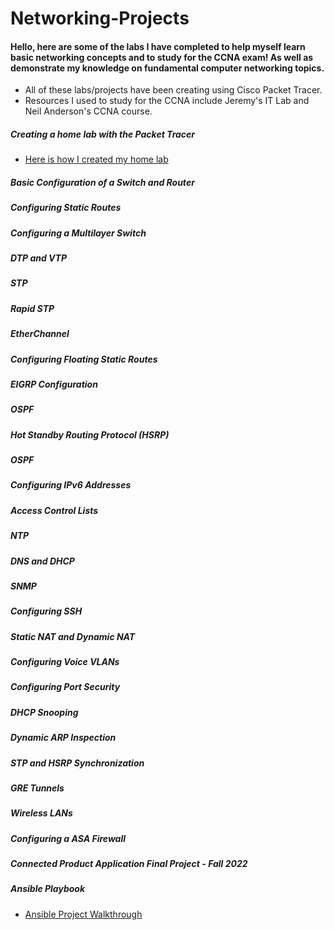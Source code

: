 # Networking-Projects
#### Hello, here are some of the labs I have completed to help myself learn basic networking concepts and to study for the CCNA exam! As well as demonstrate my knowledge on fundamental computer networking topics. 
- All of these labs/projects have been creating using Cisco Packet Tracer. 
- Resources I used to study for the CCNA include Jeremy's IT Lab and Neil Anderson's CCNA course.  


##### Creating a home lab with the Packet Tracer 
- [Here is how I created my home lab](https://github.com/sammiet03/Networking-Projects/blob/main/Networking%20Home%20Lab/Networking%20Home%20Lab%20in%20Packet%20Tracer.md)

##### Basic Configuration of a Switch and Router


##### Configuring Static Routes


##### Configuring a Multilayer Switch


##### DTP and VTP


##### STP


##### Rapid STP



##### EtherChannel 


##### Configuring Floating Static Routes


##### EIGRP Configuration 


##### OSPF 

##### Hot Standby Routing Protocol (HSRP)

##### OSPF 

##### Configuring IPv6 Addresses 

##### Access Control Lists 

##### NTP


##### DNS and DHCP

##### SNMP

##### Configuring SSH

##### Static NAT and Dynamic NAT


##### Configuring Voice VLANs 

##### Configuring Port Security 

##### DHCP Snooping 

##### Dynamic ARP Inspection 

##### STP and HSRP Synchronization 


##### GRE Tunnels 

##### Wireless LANs

##### Configuring a ASA Firewall 

##### Connected Product Application Final Project - Fall 2022 


##### Ansible Playbook 
- [Ansible Project Walkthrough](https://github.com/sammiet03/Networking-Projects/blob/main/Ansible/Ansible%20Playbook.md)

